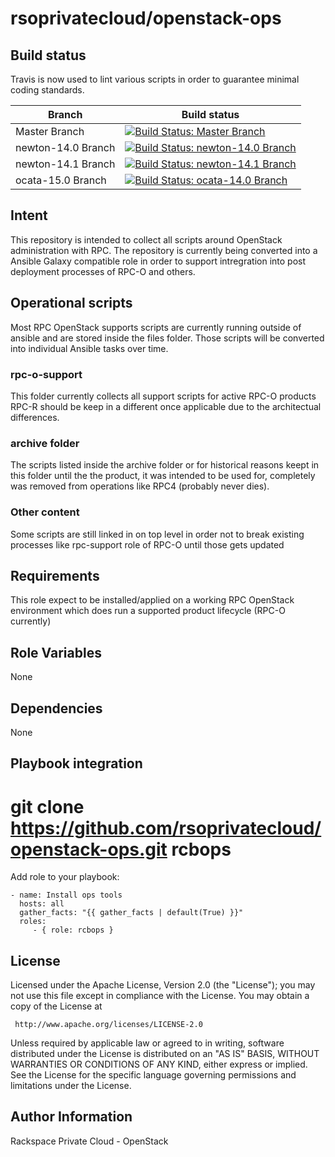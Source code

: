 rsoprivatecloud/openstack-ops
=============================

Build status
------------

Travis is now used to lint various scripts in order to guarantee minimal coding standards.

| Branch             | Build status     |
|--------------------|------------------|
| Master Branch      | [![Build Status: Master Branch](https://travis-ci.org/rsoprivatecloud/openstack-ops.svg?branch=master)](https://travis-ci.org/rsoprivatecloud/openstack-ops) |
| newton-14.0 Branch | [![Build Status: newton-14.0 Branch](https://travis-ci.org/rsoprivatecloud/openstack-ops.svg?branch=newton-14.0)](https://travis-ci.org/rsoprivatecloud/openstack-ops) |
| newton-14.1 Branch | [![Build Status: newton-14.1 Branch](https://travis-ci.org/rsoprivatecloud/openstack-ops.svg?branch=newton-14.1)](https://travis-ci.org/rsoprivatecloud/openstack-ops) |
| ocata-15.0 Branch  | [![Build Status: ocata-14.0 Branch](https://travis-ci.org/rsoprivatecloud/openstack-ops.svg?branch=ocata-15.0)](https://travis-ci.org/rsoprivatecloud/openstack-ops) |


Intent
------

This repository is intended to collect all scripts around OpenStack administration with RPC.
The repository is currently being converted into a Ansible Galaxy compatible role in order to
support intregration into post deployment processes of RPC-O and others.


Operational scripts
-------------------

Most RPC OpenStack supports scripts are currently running outside of ansible and are stored 
inside the files folder.
Those scripts will be converted into individual Ansible tasks over time.

### rpc-o-support

This folder currently collects all support scripts for active RPC-O products
RPC-R should be keep in a different once applicable due to the architectual differences.

### archive folder

The scripts listed inside the archive folder or for historical reasons keept in this folder until the
the product, it was intended to be used for, completely was removed from operations like RPC4 (probably never dies).


### Other content

Some scripts are still linked in on top level in order not to break existing processes
like rpc-support role of RPC-O until those gets updated



Requirements
------------

This role expect to be installed/applied on a working RPC OpenStack environment which does run a
supported product lifecycle (RPC-O currently)


Role Variables
--------------

None

Dependencies
------------

None

Playbook integration
----------------

# git clone https://github.com/rsoprivatecloud/openstack-ops.git rcbops

Add role to your playbook:

    - name: Install ops tools
      hosts: all
      gather_facts: "{{ gather_facts | default(True) }}"
      roles:
         - { role: rcbops }

License
-------

Licensed under the Apache License, Version 2.0 (the "License");
you may not use this file except in compliance with the License.
You may obtain a copy of the License at

     http://www.apache.org/licenses/LICENSE-2.0

Unless required by applicable law or agreed to in writing, software
distributed under the License is distributed on an "AS IS" BASIS,
WITHOUT WARRANTIES OR CONDITIONS OF ANY KIND, either express or implied.
See the License for the specific language governing permissions and
limitations under the License.

Author Information
------------------

Rackspace Private Cloud - OpenStack
